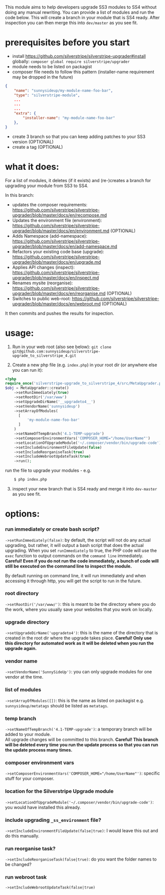 This module aims to help developers upgrade SS3 modules to SS4 without doing any manual rewriting. You can provide a list of modules and run the code below.  This will create a branch in your module that is SS4 ready. After inspection you can then merge this into `dev/master` as you see fit.


# prerequisites before you start

 - install https://github.com/silverstripe/silverstripe-upgrader#install globally: `composer global require silverstripe/upgrader`
 - module needs to be listed on packagist
 - composer file needs to follow this pattern (installer-name requirement may be dropped in the future)


```json
{
    "name": "sunnysideup/my-module-name-foo-bar",
    "type": "silverstripe-module",
    ...
    ...
    ...
    "extra": {
        "installer-name": "my-module-name-foo-bar"
    },
}
```

- create 3 branch so that you can keep adding patches to your SS3 version (OPTIONAL)
- create a tag (OPTIONAL)

# what it does:

For a list of modules, it deletes (if it exists) and (re-)creates a branch for upgrading your module from SS3 to SS4.

In this branch:

 - updates the composer requirements: https://github.com/silverstripe/silverstripe-upgrader/blob/master/docs/en/recompose.md
 - Updates the environment file (environment): https://github.com/silverstripe/silverstripe-upgrader/blob/master/docs/en/environment.md (OPTIONAL)
 - Adds Namespace (add-namespace): https://github.com/silverstripe/silverstripe-upgrader/blob/master/docs/en/add-namespace.md
 - Refactors your existing code base (upgrade): https://github.com/silverstripe/silverstripe-upgrader/blob/master/docs/en/upgrade.md
 - Applies API changes (inspect): https://github.com/silverstripe/silverstripe-upgrader/blob/master/docs/en/inspect.md
 - Renames mysite (reorganise): https://github.com/silverstripe/silverstripe-upgrader/blob/master/docs/en/reorganise.md (OPTIONAL)
 - Switches to public web-root: https://github.com/silverstripe/silverstripe-upgrader/blob/master/docs/en/webroot.md (OPTIONAL)

It then commits and pushes the results for inspection.



# usage:

1.  Run in your web root (also see below):
    `git clone git@github.com:sunnysideup/silverstripe-upgrade_to_silverstripe_4.git`

2.  Create a new php file (e.g. `index.php`) in your root dir (or anywhere else  you can run it):

```php
<?php
require_once('silverstripe-upgrade_to_silverstripe_4/src/MetaUpgrader.php');
$obj = MetaUpgrader::create()
    ->setRunImmediately(true)
    ->setRootDir('/var/www')
    ->setUpgradeDirName('__upgradeto4__')
    ->setVendorName('sunnysideup')
    ->setArrayOfModules(
      [
          'my-module-name-foo-bar'
      ]
    )
    ->setNameOfTempBranch('4.1-TEMP-upgrade')
    ->setComposerEnvironmentVars('COMPOSER_HOME="/home/UserName"')
    ->setLocationOfUpgradeModule('~/.composer/vendor/bin/upgrade-code')
    ->setIncludeEnvironmentFileUpdate(false)
    ->setIncludeReorganiseTask(true)
    ->setIncludeWebrootUpdateTask(true)
    ->run();
```
run the file to upgrade your modules - e.g.
```sh
    $ php index.php
```

3. inspect your new branch that is SS4 ready and merge it into `dev-master` as you see fit.


# options:

### run immediately or create bash script?

`->setRunImmediately(false)`: by default, the script will not do any actual upgrading, but rather, it will output a bash script that does the actual upgrading.
When you set `runImmediately` to true, the PHP code will use the `exec` function to output commands on the `command line` immediately. **Careful! Even if you do not run the code immediately, a bunch of code will still be executed on the command line to inspect the module.**

By default running on command line, it will run immediately and when accessing it through http, you will get the script to run in the future.


### root directory

`->setRootDir('/var/www/')`: this is meant to be the directory where you do the work, where you usually save your websites that you work on locally.


### upgrade directory

`->setUpgradeDirName('upgradeto4')`: this is the name of the directory that is created in the root dir where the upgrade takes place. **Careful! Only use this directory for automated work as it will be deleted when you run the upgrade again.**

### vendor name

`->setVendorName('SunnySideUp')`: you can only upgrade modules for one vendor at the time.

### list of modules

`->setArrayOfModules([])`: this is the name as listed on packagist e.g. `sunnysideup/metatags` should be listed as `metatags`.

### temp branch

`->setNameOfTempBranch('4.1-TEMP-upgrade')`: a temporary branch will be added to your module.  
All upgrade changes will be committed to this branch. **Careful!  This branch will be deleted every time you run the update process so that you can run the update process many times.**



### composer environment vars

`->setComposerEnvironmentVars('COMPOSER_HOME="/home/UserName"')`: specific stuff for your composer.

### location for the Silverstripe Upgrade module

`->setLocationOfUpgradeModule('~/.composer/vendor/bin/upgrade-code')`: you would have installed this already.

### include upgrading `_ss_environment` file?

`->setIncludeEnvironmentFileUpdate(false|true)`: I would leave this out and do this manually.

### run reorganise task?

`->setIncludeReorganiseTask(false|true)`: do you want the folder names to be changed?


### run webroot task

`->setIncludeWebrootUpdateTask(false|true)`
